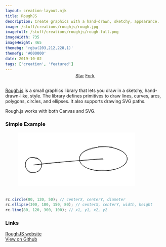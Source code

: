 ```yaml
---
layout: creation-layout.njk
title: RoughJS
description: Create graphics with a hand-drawn, sketchy, appearance.
image: /stuff/creations/roughjs/rough.jpg
imagefull: /stuff/creations/roughjs/rough-full.png
imageWidth: 735
imageHeight: 465
themebg: 'rgba(203,212,228,1)'
themefg: '#000000'
date: 2019-10-02
tags: ['creation', 'featured']
---
```


<div style="text-align: center; margin: -10px 0 30px;">
<a class="github-button" href="https://github.com/pshihn/rough" data-size="large" data-show-count="true" aria-label="Star rough.js on GitHub">Star</a>
<a class="github-button" href="https://github.com/pshihn/rough/fork" data-icon="octicon-repo-forked" data-size="large" aria-label="Fork rough.js on GitHub">Fork</a>
</div>
<p></p>

[Rough.js](https://roughjs.com/) is a small graphics library that lets you draw in a sketchy, hand-drawn-like, style. The library defines primitives to draw lines, curves, arcs, polygons, circles, and ellipses. It also supports drawing SVG paths.

Rough.js works with both Canvas and SVG.

### Simple Example

<figure>
  <img src="/stuff/creations/roughjs/m2.png" alt="Two circles and a line connecting them">
</figure>

```js

rc.circle(80, 120, 50); // centerX, centerY, diameter
rc.ellipse(300, 100, 150, 80); // centerX, centerY, width, height
rc.line(80, 120, 300, 100); // x1, y1, x2, y2

```

### Links

[RoughJS website](https://roughjs.com/)<br>
[View on Github](https://github.com/pshihn/rough)

<script async defer src="https://buttons.github.io/buttons.js"></script>